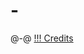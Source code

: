 # -
@-@
<a href="https://drag0nk.github.io/WebsitesMadeForStuff/Credits/" title="icon credits">!!! Credits</a>
